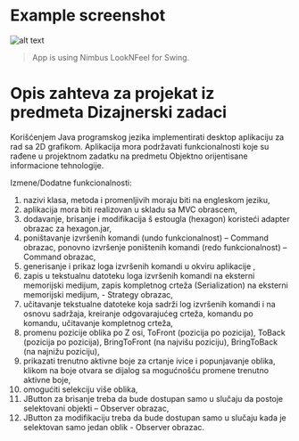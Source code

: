 # Example screenshot
![alt text](https://raw.githubusercontent.com/aleksandar-babic/design-patterns-project-java/master/screenshots/screenshot.png)
> App is using Nimbus LookNFeel for Swing.

# Opis zahteva za projekat iz predmeta Dizajnerski zadaci

Korišćenjem Java programskog jezika implementirati desktop aplikaciju za rad sa 2D grafikom. Aplikacija
mora podržavati funkcionalnosti koje su rađene u projektnom zadatku na predmetu Objektno orijentisane
informacione tehnologije.

Izmene/Dodatne funkcionalnosti:

1. nazivi klasa, metoda i promenljivih moraju biti na engleskom jeziku,
2. aplikacija mora biti realizovan u skladu sa MVC obrascem,
3. dodavanje, brisanje i modifikacija š estougla (hexagon) koristeći adapter obrazac za hexagon.jar,
4. poništavanje izvršenih komandi (undo funkcionalnost) – Command obrazac,
    ponovno izvršenje poništenih komandi (redo funkcionalnost) – Command obrazac,
5. generisanje i prikaz loga izvršenih komandi u okviru aplikacije ,
6. zapis u tekstualnu datoteku loga izvršenih komandi na eksterni memorijski medijum,
    zapis kompletnog crteža (Serialization) na eksterni memorijski medijum, - Strategy obrazac,
7. učitavanje tekstualne datoteke koja sadrži log izvršenih komandi i na osnovu sadržaja, kreiranje
    odgovarajućeg crteža, komandu po komandu,
    učitavanje kompletnog crteža,
8. promenu pozicije oblika po Z osi, ToFront (pozicija po pozicija), ToBack (pozicija po pozicija),
    BringToFront (na najvišu poziciju), BringToBack (na najnižu poziciju),
9. prikazati trenutno aktivne boje za crtanje ivice i popunjavanje oblika, klikom na boje otvara se
    dijalog sa mogućnošću promene trenutno aktivne boje,
10. omogućiti selekciju više oblika,
11. JButton za brisanje treba da bude dostupan samo u slučaju da postoje selektovani objekti – Observer
    obrazac,
12. JButton za modifikaciju treba da bude dostupan samo u slučaju kada je selektovan samo jedan oblik - Observer obrazac.

